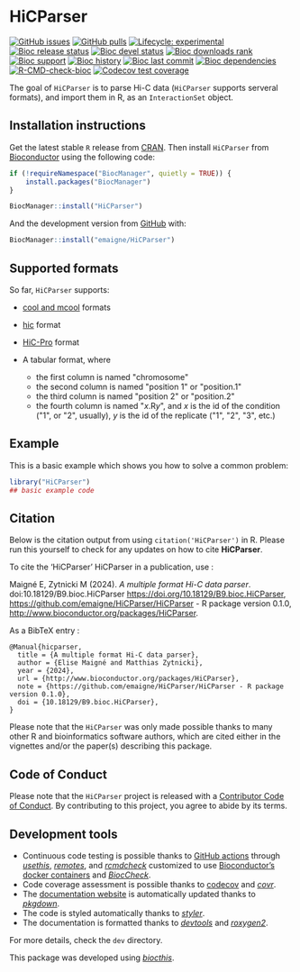 # HiCParser

<!-- badges: start -->

[![GitHub
issues](https://img.shields.io/github/issues/emaigne/HiCParser)](https://github.com/emaigne/HiCParser/issues)
[![GitHub
pulls](https://img.shields.io/github/issues-pr/emaigne/HiCParser)](https://github.com/emaigne/HiCParser/pulls)
[![Lifecycle:
experimental](https://img.shields.io/badge/lifecycle-experimental-orange.svg)](https://lifecycle.r-lib.org/articles/stages.html#experimental)
[![Bioc release
status](http://www.bioconductor.org/shields/build/release/bioc/HiCParser.svg)](https://bioconductor.org/checkResults/release/bioc-LATEST/HiCParser)
[![Bioc devel
status](http://www.bioconductor.org/shields/build/devel/bioc/HiCParser.svg)](https://bioconductor.org/checkResults/devel/bioc-LATEST/HiCParser)
[![Bioc downloads
rank](https://bioconductor.org/shields/downloads/release/HiCParser.svg)](http://bioconductor.org/packages/stats/bioc/HiCParser/)
[![Bioc
support](https://bioconductor.org/shields/posts/HiCParser.svg)](https://support.bioconductor.org/tag/HiCParser)
[![Bioc
history](https://bioconductor.org/shields/years-in-bioc/HiCParser.svg)](https://bioconductor.org/packages/release/bioc/html/HiCParser.html#since)
[![Bioc last
commit](https://bioconductor.org/shields/lastcommit/devel/bioc/HiCParser.svg)](http://bioconductor.org/checkResults/devel/bioc-LATEST/HiCParser/)
[![Bioc
dependencies](https://bioconductor.org/shields/dependencies/release/HiCParser.svg)](https://bioconductor.org/packages/release/bioc/html/HiCParser.html#since)
[![R-CMD-check-bioc](https://github.com/emaigne/HiCParser/actions/workflows/R-CMD-check-bioc.yaml/badge.svg)](https://github.com/emaigne/HiCParser/actions/workflows/R-CMD-check-bioc.yaml)
[![Codecov test
coverage](https://codecov.io/gh/emaigne/HiCParser/branch/devel/graph/badge.svg)](https://app.codecov.io/gh/emaigne/HiCParser?branch=devel)
<!-- badges: end -->

The goal of `HiCParser` is to parse Hi-C data (`HiCParser` supports serveral formats), and import them in R, as an `InteractionSet` object.

## Installation instructions

Get the latest stable `R` release from
[CRAN](http://cran.r-project.org/). Then install `HiCParser` from
[Bioconductor](http://bioconductor.org/) using the following code:

``` r
if (!requireNamespace("BiocManager", quietly = TRUE)) {
    install.packages("BiocManager")
}

BiocManager::install("HiCParser")
```

And the development version from
[GitHub](https://github.com/emaigne/HiCParser) with:

``` r
BiocManager::install("emaigne/HiCParser")
```

## Supported formats

So far, `HiCParser` supports:

  - [cool and mcool](https://github.com/open2c/cooler) formats
  - [hic](https://github.com/aidenlab/hictools) format
  - [HiC-Pro](https://github.com/nservant/HiC-Pro) format
  - A tabular format, where

      - the first column is named "chromosome"
      - the second column is named "position 1" or "position.1"
      - the third column is named "position 2" or "position.2"
      - the fourth column is named "*x*.R*y*", and *x* is the id of the condition ("1", or "2", usually), *y* is the id of the replicate ("1", "2", "3", etc.)

## Example

This is a basic example which shows you how to solve a common problem:

``` r
library("HiCParser")
## basic example code
```

## Citation

Below is the citation output from using `citation('HiCParser')` in R.
Please run this yourself to check for any updates on how to cite
**HiCParser**.

To cite the ‘HiCParser’ HiCParser in a publication, use :

  Maigné E, Zytnicki M (2024). _A multiple format Hi-C data parser_.
  doi:10.18129/B9.bioc.HiCParser <https://doi.org/10.18129/B9.bioc.HiCParser>,
  https://github.com/emaigne/HiCParser/HiCParser - R package version 0.1.0,
  <http://www.bioconductor.org/packages/HiCParser>.

As a BibTeX entry :

    @Manual{hicparser,
      title = {A multiple format Hi-C data parser},
      author = {Elise Maigné and Matthias Zytnicki},
      year = {2024},
      url = {http://www.bioconductor.org/packages/HiCParser},
      note = {https://github.com/emaigne/HiCParser/HiCParser - R package version 0.1.0},
      doi = {10.18129/B9.bioc.HiCParser},
    }

Please note that the `HiCParser` was only made possible thanks to many
other R and bioinformatics software authors, which are cited either in
the vignettes and/or the paper(s) describing this package.

## Code of Conduct

Please note that the `HiCParser` project is released with a [Contributor
Code of Conduct](http://bioconductor.org/about/code-of-conduct/). By
contributing to this project, you agree to abide by its terms.

## Development tools

- Continuous code testing is possible thanks to [GitHub
  actions](https://www.tidyverse.org/blog/2020/04/usethis-1-6-0/)
  through *[usethis](https://CRAN.R-project.org/package=usethis)*,
  *[remotes](https://CRAN.R-project.org/package=remotes)*, and
  *[rcmdcheck](https://CRAN.R-project.org/package=rcmdcheck)* customized
  to use [Bioconductor’s docker
  containers](https://www.bioconductor.org/help/docker/) and
  *[BiocCheck](https://bioconductor.org/packages/3.17/BiocCheck)*.
- Code coverage assessment is possible thanks to
  [codecov](https://codecov.io/gh) and
  *[covr](https://CRAN.R-project.org/package=covr)*.
- The [documentation website](http://emaigne.github.io/HiCParser) is
  automatically updated thanks to
  *[pkgdown](https://CRAN.R-project.org/package=pkgdown)*.
- The code is styled automatically thanks to
  *[styler](https://CRAN.R-project.org/package=styler)*.
- The documentation is formatted thanks to
  *[devtools](https://CRAN.R-project.org/package=devtools)* and
  *[roxygen2](https://CRAN.R-project.org/package=roxygen2)*.

For more details, check the `dev` directory.

This package was developed using
*[biocthis](https://bioconductor.org/packages/3.17/biocthis)*.
